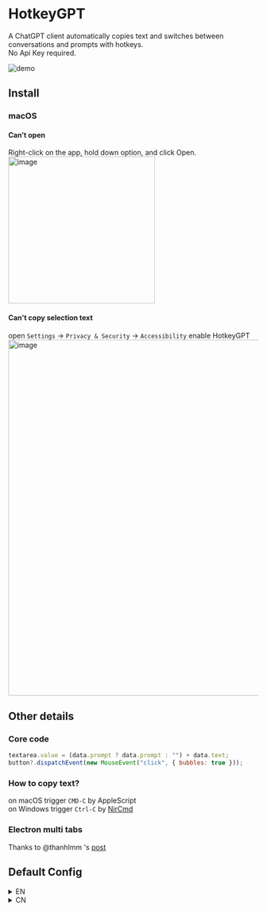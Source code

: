 # HotkeyGPT
A ChatGPT client automatically copies text and switches between conversations and prompts with hotkeys.   
No Api Key required.

![demo](https://github.com/likaci/HotkeyGPT/assets/3407980/b4dfef47-e599-44da-989b-ba167ee1ae20)

## Install
### macOS
#### Can’t open
Right-click on the app, hold down option, and click Open.   
<img width="295" alt="image" src="https://github.com/likaci/HotkeyGPT/assets/3407980/c67c7e4b-4b7c-4795-9de8-48d7d1f33cc3">

#### Can't copy selection text
open `Settings` -> `Privacy & Security` -> `Accessibility` enable HotkeyGPT   
<img width="715" alt="image" src="https://github.com/likaci/HotkeyGPT/assets/3407980/68dd2f7b-8c42-4f95-844b-920b9c5ef044">

## Other details
### Core code
```js
textarea.value = (data.prompt ? data.prompt : "") + data.text;
button?.dispatchEvent(new MouseEvent("click", { bubbles: true }));
```
### How to copy text?   
on macOS trigger `CMD-C` by AppleScript   
on Windows trigger `Ctrl-C` by [NirCmd](https://www.nirsoft.net/utils/nircmd.html)   
### Electron multi tabs
Thanks to @thanhlmm 's [post](https://dev.to/thanhlm/electron-multiple-tabs-without-dealing-with-performance-2cma) 

## Default Config
<details>
<summary>EN</summary>
  
```json
{
  "pages": [
    {
      "title": "👩‍🏫Explain",
      "url": "https://chat.openai.com/",
      "hotkey": "alt+z",
      "prompt": "Please explain it to me in simple terms.:\n",
      "copySelection": true,
      "appendClipboard": true,
      "autoSend": true
    },
    {
      "title": "🔠Translate",
      "url": "https://chat.openai.com/",
      "hotkey": "alt+x",
      "prompt": "As a professional translator, please translate the text accurately between English and Chinese.:\n",
      "copySelection": true,
      "appendClipboard": true,
      "autoSend": true
    },
    {
      "title": "🛠️Dev",
      "url": "https://chat.openai.com/",
      "hotkey": "alt+c",
      "prompt": "You are an excellent software engineer, please provide the answer step by step.",
      "copySelection": false,
      "appendClipboard": false,
      "autoSend": false
    }
  ]
}
```
</details>

<details>
<summary>CN</summary>

```json
{
    "pages": [
      {
        "title": "👩‍🏫解释",
        "url": "https://chat.openai.com/",
        "hotkey": "alt+z",
        "prompt": "请用简单的语言解释给我:\n",
        "copySelection": true,
        "appendClipboard": true,
        "autoSend": true
      },
      {
        "title": "🔠翻译",
        "url": "https://chat.openai.com/",
        "hotkey": "alt+x",
        "prompt": "作为一名专业的翻译，请准确地将文本在这英语和汉语之间翻译:\n",
        "copySelection": true,
        "appendClipboard": true,
        "autoSend": true
      },
      {
        "title": "🛠️软件开发",
        "url": "https://chat.openai.com/",
        "hotkey": "alt+c",
        "prompt": "你是一名优秀的软件工程师, 请按步骤给出答案.",
        "copySelection": false,
        "appendClipboard": false,
        "autoSend": false
      }
    ]
  }
```
</details>
